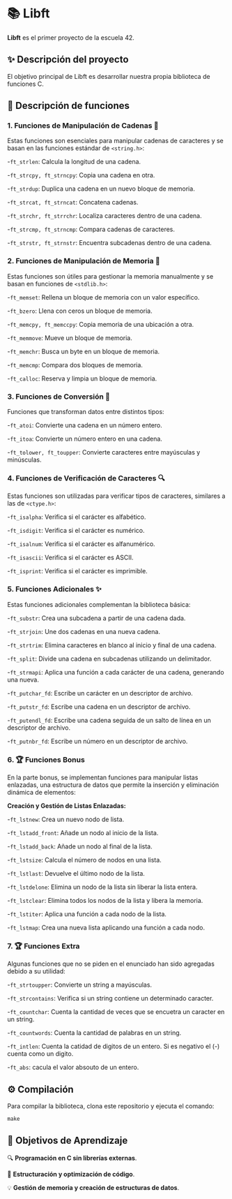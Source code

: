 # 📚 Libft 

**Libft** es el primer proyecto de la escuela 42.

## ✨ Descripción del proyecto

El objetivo principal de Libft es desarrollar nuestra propia biblioteca de funciones C.

## 📖 Descripción de funciones

### 1. Funciones de Manipulación de Cadenas 📏

Estas funciones son esenciales para manipular cadenas de caracteres y se basan en las funciones estándar de ```<string.h>```:


  -```ft_strlen```: Calcula la longitud de una cadena.
  
  -```ft_strcpy, ft_strncpy```: Copia una cadena en otra.
    
  -```ft_strdup```: Duplica una cadena en un nuevo bloque de memoria.
     
  -```ft_strcat, ft_strncat```: Concatena cadenas.
  
  -```ft_strchr, ft_strrchr```: Localiza caracteres dentro de una cadena.
  
  -```ft_strcmp, ft_strncmp```: Compara cadenas de caracteres.
  
  -```ft_strstr, ft_strnstr```: Encuentra subcadenas dentro de una cadena.

###  2. Funciones de Manipulación de Memoria 💾

Estas funciones son útiles para gestionar la memoria manualmente y se basan en funciones de ```<stdlib.h>```:

  -```ft_memset```: Rellena un bloque de memoria con un valor específico.
  
  -```ft_bzero```: Llena con ceros un bloque de memoria.
  
  -```ft_memcpy, ft_memccpy```: Copia memoria de una ubicación a otra.
  
  -```ft_memmove```: Mueve un bloque de memoria.
  
  -```ft_memchr```: Busca un byte en un bloque de memoria.

  -```ft_memcmp```: Compara dos bloques de memoria.
  
  -```ft_calloc```: Reserva y limpia un bloque de memoria.
  
### 3. Funciones de Conversión 🔄

Funciones que transforman datos entre distintos tipos:

  -```ft_atoi```: Convierte una cadena en un número entero.
  
  -```ft_itoa```: Convierte un número entero en una cadena.
  
  -```ft_tolower, ft_toupper```: Convierte caracteres entre mayúsculas y minúsculas.

### 4. Funciones de Verificación de Caracteres 🔍

Estas funciones son utilizadas para verificar tipos de caracteres, similares a las de ```<ctype.h>```:

  -```ft_isalpha```: Verifica si el carácter es alfabético.
  
  -```ft_isdigit```: Verifica si el carácter es numérico.
  
  -```ft_isalnum```: Verifica si el carácter es alfanumérico.
  
  -```ft_isascii```: Verifica si el carácter es ASCII.
  
  -```ft_isprint```: Verifica si el carácter es imprimible.

### 5. Funciones Adicionales ✨

Estas funciones adicionales complementan la biblioteca básica:

  -```ft_substr```: Crea una subcadena a partir de una cadena dada.
  
  -```ft_strjoin```: Une dos cadenas en una nueva cadena.
  
  -```ft_strtrim```: Elimina caracteres en blanco al inicio y final de una cadena.
  
  -```ft_split```: Divide una cadena en subcadenas utilizando un delimitador.
  
  -```ft_strmapi```: Aplica una función a cada carácter de una cadena, generando una nueva.
  
  -```ft_putchar_fd```: Escribe un carácter en un descriptor de archivo.
  
  -```ft_putstr_fd```: Escribe una cadena en un descriptor de archivo.
  
  -```ft_putendl_fd```: Escribe una cadena seguida de un salto de línea en un descriptor de archivo.
  
  -```ft_putnbr_fd```: Escribe un número en un descriptor de archivo.

### 6. 🏆 Funciones Bonus

En la parte bonus, se implementan funciones para manipular listas enlazadas, una estructura de datos que permite la inserción y eliminación dinámica de elementos:

  **Creación y Gestión de Listas Enlazadas:**
  
  -```ft_lstnew```: Crea un nuevo nodo de lista.
      
  -```ft_lstadd_front```: Añade un nodo al inicio de la lista.
      
  -```ft_lstadd_back```: Añade un nodo al final de la lista.
  
  -```ft_lstsize```: Calcula el número de nodos en una lista.
  
  -```ft_lstlast```: Devuelve el último nodo de la lista.
  
  -```ft_lstdelone```: Elimina un nodo de la lista sin liberar la lista entera.
  
  -```ft_lstclear```: Elimina todos los nodos de la lista y libera la memoria.
  
  -```ft_lstiter```: Aplica una función a cada nodo de la lista.
  
  -```ft_lstmap```: Crea una nueva lista aplicando una función a cada nodo.

### 7. 🏆 Funciones Extra

Algunas funciones que no se piden en el enunciado han sido agregadas debido a su utilidad:

  -```ft_strtoupper```: Convierte un string a mayúsculas.
  
  -```ft_strcontains```: Verifica si un string contiene un determinado caracter.

  -```ft_countchar```: Cuenta la cantidad de veces que se encuetra un caracter en un string.

  -```ft_countwords```: Cuenta la cantidad de palabras en un string.

  -```ft_intlen```: Cuenta la catidad de digitos de un entero. Si es negativo el (-) cuenta como un digito.
  
  -```ft_abs```: cacula el valor absouto de un entero.

## ⚙️ Compilación

Para compilar la biblioteca, clona este repositorio y ejecuta el comando:

```C
make
```

## 🎯 Objetivos de Aprendizaje

🔍 **Programación en C sin librerías externas**.

🧩 **Estructuración y optimización de código**.

💡 **Gestión de memoria y creación de estructuras de datos**.
